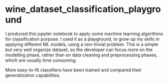 # wine_dataset_classification_playground
I produced this jupyter notebook to apply some machine learning algorithms for classification purpose. 
I used it as a playground, to grow up my skills in applying different ML models, using a non-trivial problem. 
This is a simple but very well organize dataset, so the developer can focus more on the modelling phase, rather than on data cleaning and preprocessing phases, 
which are usually time consuming.

More easy-to-fit classifiers have been trained and compared their generalization capabilities.

